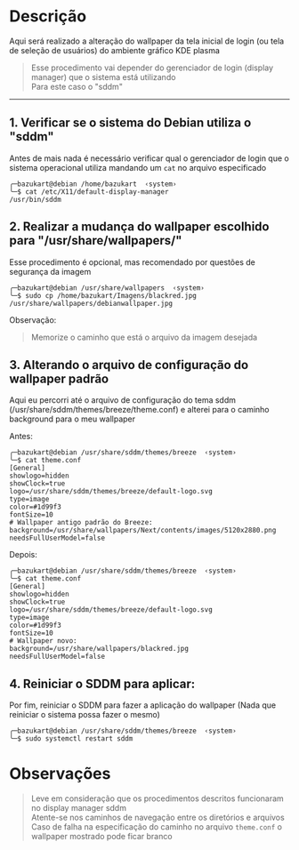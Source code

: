 
# Descrição

Aqui será realizado a alteração do wallpaper da tela inicial de login (ou tela de seleção de usuários) do ambiente gráfico KDE plasma

> Esse procedimento vai depender do gerenciador de login (display manager) que o sistema está utilizando<br>
> Para este caso o "sddm"

---

## 1. Verificar se o sistema do Debian utiliza o "sddm"

Antes de mais nada é necessário verificar qual o gerenciador de login que o sistema operacional utiliza mandando um `cat` no arquivo especificado

```shell
╭─bazukart@debian /home/bazukart  ‹system› 
╰─$ cat /etc/X11/default-display-manager
/usr/bin/sddm
```

## 2. Realizar a mudança do wallpaper escolhido para "/usr/share/wallpapers/"

Esse procedimento é opcional, mas recomendado por questões de segurança da imagem

```
╭─bazukart@debian /usr/share/wallpapers  ‹system› 
╰─$ sudo cp /home/bazukart/Imagens/blackred.jpg /usr/share/wallpapers/debianwallpaper.jpg
```

Observação:
> Memorize o caminho que está o arquivo da imagem desejada
## 3. Alterando o arquivo de configuração do wallpaper padrão

Aqui eu percorri até o arquivo de configuração do tema sddm (/usr/share/sddm/themes/breeze/theme.conf) e alterei para o caminho background para o meu wallpaper

Antes:
```shell
╭─bazukart@debian /usr/share/sddm/themes/breeze  ‹system›    
╰─$ cat theme.conf    
[General]  
showlogo=hidden  
showClock=true  
logo=/usr/share/sddm/themes/breeze/default-logo.svg  
type=image  
color=#1d99f3  
fontSize=10  
# Wallpaper antigo padrão do Breeze:  
background=/usr/share/wallpapers/Next/contents/images/5120x2880.png  
needsFullUserModel=false
```

Depois:
```shell
╭─bazukart@debian /usr/share/sddm/themes/breeze  ‹system›    
╰─$ cat theme.conf    
[General]  
showlogo=hidden  
showClock=true  
logo=/usr/share/sddm/themes/breeze/default-logo.svg  
type=image  
color=#1d99f3  
fontSize=10  
# Wallpaper novo:  
background=/usr/share/wallpapers/blackred.jpg  
needsFullUserModel=false
```

## 4. Reiniciar o SDDM para aplicar:

Por fim, reiniciar o SDDM para fazer a aplicação do wallpaper
(Nada que reiniciar o sistema possa fazer o mesmo)

```shell
╭─bazukart@debian /usr/share/sddm/themes/breeze  ‹system›    
╰─$ sudo systemctl restart sddm
```

# Observações

> Leve em consideração que os procedimentos descritos funcionaram no display manager sddm<br>
> Atente-se nos caminhos de navegação entre os diretórios e arquivos<br>
> Caso de falha na especificação do caminho no arquivo `theme.conf` o wallpaper mostrado pode ficar branco